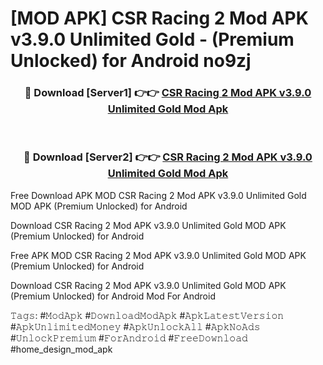 # [MOD APK] CSR Racing 2 Mod APK v3.9.0 Unlimited Gold - (Premium Unlocked) for Android no9zj



<div align="center">
<h3>🔴 Download [Server1] 👉👉 <a href="https://momento.my/?title=CSR_Racing_2_Mod_APK_v3.9.0_Unlimited_Gold">CSR Racing 2 Mod APK v3.9.0 Unlimited Gold Mod Apk</a></h3><br>

<h3>🔴 Download [Server2] 👉👉 <a href="https://momento.my/?title=CSR_Racing_2_Mod_APK_v3.9.0_Unlimited_Gold">CSR Racing 2 Mod APK v3.9.0 Unlimited Gold Mod Apk</a></h3>
</div>



Free Download APK MOD CSR Racing 2 Mod APK v3.9.0 Unlimited Gold MOD APK (Premium Unlocked) for Android

Download CSR Racing 2 Mod APK v3.9.0 Unlimited Gold MOD APK (Premium Unlocked) for Android

Free APK MOD CSR Racing 2 Mod APK v3.9.0 Unlimited Gold MOD APK (Premium Unlocked) for Android

Download CSR Racing 2 Mod APK v3.9.0 Unlimited Gold MOD APK (Premium Unlocked) for Android Mod For Android

𝚃𝚊𝚐𝚜: #𝙼𝚘𝚍𝙰𝚙𝚔 #𝙳𝚘𝚠𝚗𝚕𝚘𝚊𝚍𝙼𝚘𝚍𝙰𝚙𝚔 #𝙰𝚙𝚔𝙻𝚊𝚝𝚎𝚜𝚝𝚅𝚎𝚛𝚜𝚒𝚘𝚗 #𝙰𝚙𝚔𝚄𝚗𝚕𝚒𝚖𝚒𝚝𝚎𝚍𝙼𝚘𝚗𝚎𝚢 #𝙰𝚙𝚔𝚄𝚗𝚕𝚘𝚌𝚔𝙰𝚕𝚕 #𝙰𝚙𝚔𝙽𝚘𝙰𝚍𝚜 #𝚄𝚗𝚕𝚘𝚌𝚔𝙿𝚛𝚎𝚖𝚒𝚞𝚖 #𝙵𝚘𝚛𝙰𝚗𝚍𝚛𝚘𝚒𝚍 #𝙵𝚛𝚎𝚎𝙳𝚘𝚠𝚗𝚕𝚘𝚊𝚍 #home_design_mod_apk
